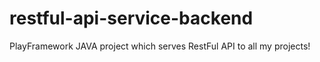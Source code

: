 # restful-api-service-backend
PlayFramework JAVA project which serves RestFul API to all my projects!
